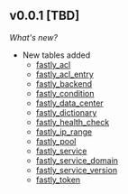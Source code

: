 ## v0.0.1 [TBD]

_What's new?_

- New tables added
  - [fastly_acl](https://hub.steampipe.io/plugins/turbot/fastly/tables/fastly_acl)
  - [fastly_acl_entry](https://hub.steampipe.io/plugins/turbot/fastly/tables/fastly_acl_entry)
  - [fastly_backend](https://hub.steampipe.io/plugins/turbot/fastly/tables/fastly_backend)
  - [fastly_condition](https://hub.steampipe.io/plugins/turbot/fastly/tables/fastly_condition)
  - [fastly_data_center](https://hub.steampipe.io/plugins/turbot/fastly/tables/fastly_data_center)
  - [fastly_dictionary](https://hub.steampipe.io/plugins/turbot/fastly/tables/fastly_dictionary)
  - [fastly_health_check](https://hub.steampipe.io/plugins/turbot/fastly/tables/fastly_health_check)
  - [fastly_ip_range](https://hub.steampipe.io/plugins/turbot/fastly/tables/fastly_ip_range)
  - [fastly_pool](https://hub.steampipe.io/plugins/turbot/fastly/tables/fastly_pool)
  - [fastly_service](https://hub.steampipe.io/plugins/turbot/fastly/tables/fastly_service)
  - [fastly_service_domain](https://hub.steampipe.io/plugins/turbot/fastly/tables/fastly_service_domain)
  - [fastly_service_version](https://hub.steampipe.io/plugins/turbot/fastly/tables/fastly_service_version)
  - [fastly_token](https://hub.steampipe.io/plugins/turbot/fastly/tables/fastly_token)

